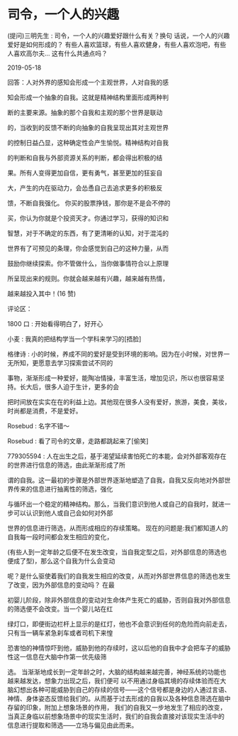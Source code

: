 # 司令，一个人的兴趣

(提问)三明先生 : 司令，一个人的兴趣爱好跟什么有关？换句 话说，一个人的兴趣爱好是如何形成的？ 有些人喜欢篮球，有些人喜欢健身，有些人喜欢泡吧，有些 人喜欢高尔夫... 这有什么共通点吗？

2019-05-18

回答：人对外界的感知会形成一个主观世界，人对自我的感

知会形成一个抽象的自我。这就是精神结构里面形成两种判

断的主要来源。抽象的那个自我和主观的那个世界是联动

的，当收到的反馈不断的向抽象的自我呈现出其对主观世界

的控制日益凸显，这种确定性会产生愉悦。精神结构对自我

的判断和自我与外部资源关系的判断，都会得出积极的结

果。所有人变得更加自信，更有勇气，甚至更加的狂妄自

大，产生的内在驱动力，会怂恿自己去追求更多的积极反

馈，不断自我强化。 你买的股票挣钱，那你是不是会不停的

买，你认为你就是个投资天才。你通过学习，获得的知识和

智慧，对于不确定的东西，有了更清晰的认知，对于混沌的

世界有了可预见的条理，你会感觉到自己的这种力量，从而

鼓励你继续探索。你不管做什么，当你做事情符合以上原理

所呈现出来的规则。你就会越来越有兴趣，越来越有热情，

越来越投入其中！(16 赞)

评论区：

1800 口 : 开始看得明白了，好开心

小麦 : 我真的把结构学当一个学科来学习的[捂脸]

格律诗 : 小的时候，养成不同的爱好是受到环境的影响。因为在小时候，对世界一无所知，更愿意去学习探索尝试不同的

事物，渐渐形成一种爱好，能陶冶情操，丰富生活，增加见识，所以也很容易坚持。长大后，很多人迫于生计，更多的会

把时间放在实实在在的利益上边。其他现在很多人没有爱好，旅游，美食，美妆，时尚都是消费，不是爱好。

Rosebud : 名字不错～

Rosebud : 看了司令的文章，走路都跳起来了[偷笑]

779305594 : 人在出生之后，基于渴望延续害怕死亡的本能，会对外部客观存在的世界进行信息的筛选，由此渐渐形成了所

谓的自我。这一最初的步骤是外部世界逐渐地塑造了自我，自我又反向地对外部世界传来的信息进行抽离性的筛选，强化

与循环出一个稳定的精神结构。那么，当我们意识到他人或自己的自我时，就进一步可以认识到他人或自己会如何对外部

世界的信息进行筛选，从而形成相应的存续策略。 现在的问题是:我们都知道人的自我每一段时间都会发生相应的变化，

(有些人到一定年龄之后便不在发生改变，当自我定型之后，对外部信息的筛选也便成了型)，那么这个自我为什么会变动

呢？是什么驱使着我们的自我发生相应的改变，从而对外部世界信息的筛选也发生了改变，因为外部信息的变动吗？ 在最

初婴儿阶段，除非外部信息的变动对生命体产生死亡的威胁，否则自我对外部信息的筛选便不会改变。当一个婴儿站在红

绿灯口，即便街边栏杆上显示的是红灯，他也不会意识到任何的危险而向前走去，只有当一辆车紧急刹车或者司机下来惶

恐害怕的神情惊吓到他，威胁到他的存续时，这以后他的自我中才会把车子的威胁性这一信息在大脑中作第一优先级筛

选。 当渐渐地成长到一定年龄之时，大脑的结构越来越完善，神经系统的功能也越来越发达，想象力出现之后，我们便可 以不用通过身临其境的存续体验而在大脑幻想出各种可能威胁到自己的存续的信号——这个信号都是身边的人通过言语、 神情、身体姿态反馈给我们的。从而基于过去形成的自我以及各种信息筛选在脑中存留的印象，附加上想象场景的作用， 我们的自我又一步地发生了相应的改变，当真正身临以前想象场景中的现实生活时，我们的自我会直接对该现实生活中的 信息进行提取和筛选——立场与偏见由此而来。